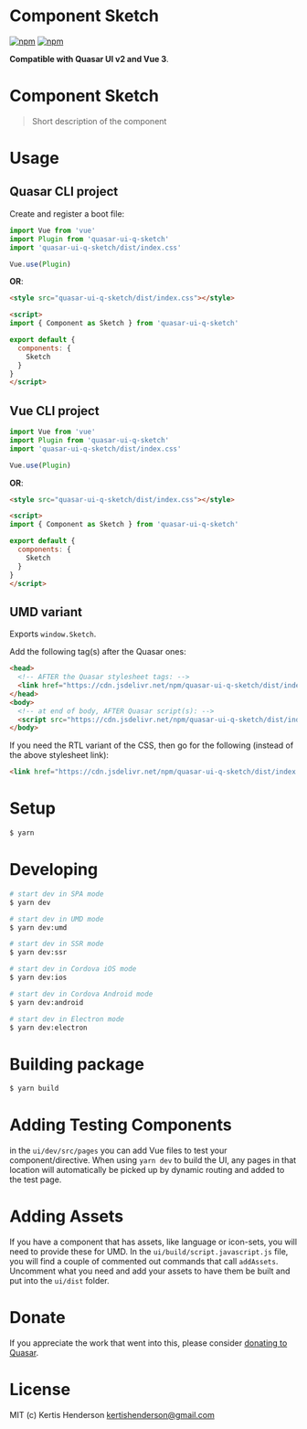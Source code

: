 # Component Sketch

[![npm](https://img.shields.io/npm/v/quasar-ui-q-sketch.svg?label=quasar-ui-q-sketch)](https://www.npmjs.com/package/quasar-ui-q-sketch)
[![npm](https://img.shields.io/npm/dt/quasar-ui-q-sketch.svg)](https://www.npmjs.com/package/quasar-ui-q-sketch)

**Compatible with Quasar UI v2 and Vue 3**.

# Component Sketch
> Short description of the component


# Usage

## Quasar CLI project
Create and register a boot file:

```js
import Vue from 'vue'
import Plugin from 'quasar-ui-q-sketch'
import 'quasar-ui-q-sketch/dist/index.css'

Vue.use(Plugin)
```

**OR**:

```html
<style src="quasar-ui-q-sketch/dist/index.css"></style>

<script>
import { Component as Sketch } from 'quasar-ui-q-sketch'

export default {
  components: {
    Sketch
  }
}
</script>
```

## Vue CLI project

```js
import Vue from 'vue'
import Plugin from 'quasar-ui-q-sketch'
import 'quasar-ui-q-sketch/dist/index.css'

Vue.use(Plugin)
```

**OR**:

```html
<style src="quasar-ui-q-sketch/dist/index.css"></style>

<script>
import { Component as Sketch } from 'quasar-ui-q-sketch'

export default {
  components: {
    Sketch
  }
}
</script>
```

## UMD variant

Exports `window.Sketch`.

Add the following tag(s) after the Quasar ones:

```html
<head>
  <!-- AFTER the Quasar stylesheet tags: -->
  <link href="https://cdn.jsdelivr.net/npm/quasar-ui-q-sketch/dist/index.min.css" rel="stylesheet" type="text/css">
</head>
<body>
  <!-- at end of body, AFTER Quasar script(s): -->
  <script src="https://cdn.jsdelivr.net/npm/quasar-ui-q-sketch/dist/index.umd.min.js"></script>
</body>
```
If you need the RTL variant of the CSS, then go for the following (instead of the above stylesheet link):
```html
<link href="https://cdn.jsdelivr.net/npm/quasar-ui-q-sketch/dist/index.rtl.min.css" rel="stylesheet" type="text/css">
```

# Setup
```bash
$ yarn
```

# Developing
```bash
# start dev in SPA mode
$ yarn dev

# start dev in UMD mode
$ yarn dev:umd

# start dev in SSR mode
$ yarn dev:ssr

# start dev in Cordova iOS mode
$ yarn dev:ios

# start dev in Cordova Android mode
$ yarn dev:android

# start dev in Electron mode
$ yarn dev:electron
```

# Building package
```bash
$ yarn build
```

# Adding Testing Components
in the `ui/dev/src/pages` you can add Vue files to test your component/directive. When using `yarn dev` to build the UI, any pages in that location will automatically be picked up by dynamic routing and added to the test page.

# Adding Assets
If you have a component that has assets, like language or icon-sets, you will need to provide these for UMD. In the `ui/build/script.javascript.js` file, you will find a couple of commented out commands that call `addAssets`. Uncomment what you need and add your assets to have them be built and put into the `ui/dist` folder.

# Donate
If you appreciate the work that went into this, please consider [donating to Quasar](https://donate.quasar.dev).

# License
MIT (c) Kertis Henderson <kertishenderson@gmail.com>
